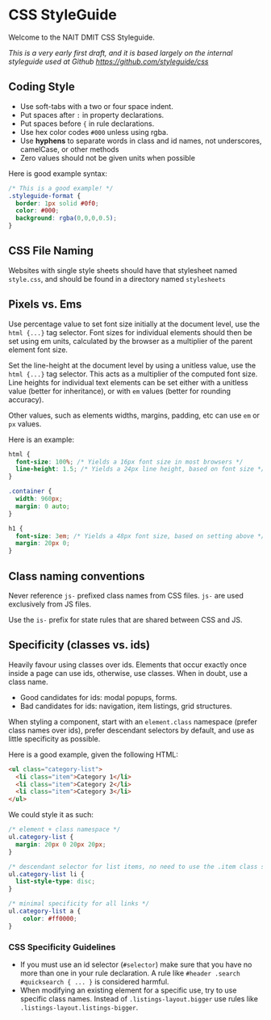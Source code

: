 CSS StyleGuide
==============

Welcome to the NAIT DMIT CSS Styleguide.

*This is a very early first draft, and it is based largely on the internal styleguide used at Github https://github.com/styleguide/css*


## Coding Style

* Use soft-tabs with a two or four space indent.
* Put spaces after `:` in property declarations.
* Put spaces before `{` in rule declarations.
* Use hex color codes `#000` unless using rgba.
* Use **hyphens** to separate words in class and id names, not underscores, camelCase, or other methods
* Zero values should not be given units when possible

Here is good example syntax:
```css
/* This is a good example! */
.styleguide-format {
  border: 1px solid #0f0;
  color: #000;
  background: rgba(0,0,0,0.5);
}
```


## CSS File Naming

Websites with single style sheets should have that stylesheet named `style.css`, and should be found in a directory named `stylesheets`


## Pixels vs. Ems

Use percentage value to set font size initially at the document level, use the `html {...}` tag selector. Font sizes for individual elements should then be set using em units, calculated by the browser as a multiplier of the parent element font size.

Set the line-height at the document level by using a unitless value, use the `html {...}` tag selector. This acts as a multiplier of the computed font size. Line heights for individual text elements can be set either with a unitless value (better for inheritance), or with `em` values (better for rounding accuracy).

Other values, such as elements widths, margins, padding, etc can use `em` or `px` values.

Here is an example:

```css
html {
  font-size: 100%; /* Yields a 16px font size in most browsers */
  line-height: 1.5; /* Yields a 24px line height, based on font size */
}

.container {
  width: 960px;
  margin: 0 auto;
}

h1 {
  font-size: 3em; /* Yields a 48px font size, based on setting above */
  margin: 20px 0;
}
```

## Class naming conventions

Never reference `js-` prefixed class names from CSS files. `js-` are used exclusively from JS files.

Use the `is-` prefix for state rules that are shared between CSS and JS.

## Specificity (classes vs. ids)

Heavily favour using classes over ids. Elements that occur exactly once inside a page can use ids, otherwise, use classes. When in doubt, use a class name.

* Good candidates for ids: modal popups, forms.
* Bad candidates for ids: navigation, item listings, grid structures.

When styling a component, start with an `element.class` namespace (prefer class names over ids), prefer descendant selectors by default, and use as little specificity as possible.

Here is a good example, given the following HTML:


```html
<ul class="category-list">
  <li class="item">Category 1</li>
  <li class="item">Category 2</li>
  <li class="item">Category 3</li>
</ul>
```

We could style it as such:

```css
/* element + class namespace */
ul.category-list {
  margin: 20px 0 20px 20px;
}

/* descendant selector for list items, no need to use the .item class selector in this case */
ul.category-list li {
  list-style-type: disc;
}

/* minimal specificity for all links */
ul.category-list a {
    color: #ff0000;
}
```

### CSS Specificity Guidelines

* If you must use an id selector (`#selector`) make sure that you have no more than one in your rule declaration. A rule like `#header .search #quicksearch { ... }` is considered harmful.
* When modifying an existing element for a specific use, try to use specific class names. Instead of `.listings-layout.bigger` use rules like `.listings-layout.listings-bigger`.
